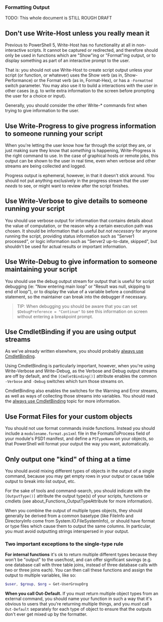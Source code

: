 ### Formatting Output

TODO: This whole document is STILL ROUGH DRAFT

## Don't use Write-Host unless you really mean it

Previous to PowerShell 5, Write-Host has no functionality at all in non-interactive scripts. It cannot be captured or redirected, and therefore should only be used in functions which are "Show"ing or "Format"ing output, or to display something as part of an interactive prompt to the user.

That is: you should not use Write-Host to create script output unless your script (or function, or whatever) uses the Show verb (as in, Show-Performance) or the Format verb (as in, Format-Hex), or has a `-Formatted` switch parameter. You may also use it to build a interactions with the user in other cases (e.g. to write extra information to the screen before prompting the user for a choice or input).

Generally, you should consider the other Write-* commands first when trying to give information to the user.

## Use Write-Progress to give progress information to someone running your script

When you're letting the user know how far through the script they are, or just making sure they know that _something_ is happening, Write-Progress is the right command to use. In the case of graphical hosts or remote jobs, this output can be shown to the user in real time, even when verbose and other streams are being collected and logged.

Progress output is ephemeral, however, in that it doesn't stick around. You should not put anything exclusively in the progress stream that the user _needs_ to see, or might want to review after the script finishes.

## Use Write-Verbose to give details to someone running your script

You should use verbose output for information that contains details about the value of computation, or the reason why a certain execution path was chosen. It should be information that is useful _but not necessary_ for anyone running the script, providing status information such as "Server1 processed", or logic information such as "Server2 up-to-date, skipped", but shouldn't be used for actual results or important information.

## Use Write-Debug to give information to someone maintaining your script

You should use the debug output stream for output that is useful for script debugging (ie: "Now entering main loop" or "Result was null, skipping to end of loop"), or to display the value of a variable before a conditional statement, so the maintainer can break into the debugger if necessary.

> TIP: When debugging you should be aware that you can set `$DebugPreference = "Continue"` to see this information on screen without entering a breakpoint prompt.

## Use CmdletBinding if you are using output streams

As we've already written elsewhere, you should probably [always use CmdletBinding](../Style-Guide/Code-Layout-and-Formatting.md#always-start-with-cmdletbinding). 

Using CmdletBinding is particularly important, however, when you're using Write-Verbose and Write-Debug, as the Verbose and Debug output streams are off by default, and the `[CmdletBinding()]` attribute enables the common `-Verbose` and `-Debug` switches which turn those streams on.

CmdletBinding also enables the switches for the Warning and Error streams, as well as ways of collecting those streams into variables. You should read the [always use CmdletBinding](../Style-Guide/Code-Layout-and-Formatting.md#always-start-with-cmdletbinding) topic for more information.

## Use Format Files for your custom objects

You should not use format commands inside functions. Instead you should include a `modulename.format.ps1xml` file in the FormatsToProcess field of your module's PSD1 manifest, and define a `PSTypeName` on your objects, so that PowerShell will format your output the way you want, automatically.

## Only output one "kind" of thing at a time

You should avoid mixing different types of objects in the output of a single command, because you may get empty rows in your output or cause table output to break into list output, etc.

For the sake of tools and command-search, you should indicate with the `[OutputType()]` attribute the output type(s) of your scripts, functions or cmdlets (see about_Functions_OutputTypeAttribute for more information).

When you combine the output of multiple types objects, they should generally be derived from a common basetype (like FileInfo and DirectoryInfo come from System.IO.FileSystemInfo), or should have format or type files which cause them to output the same columns. In particular, you must avoid outputting strings interspersed in your output.

### Two important exceptions to the single-type rule

**For internal functions** it's ok to return multiple different types because they won't be "output" to the user/host, and can offer significant savings (e.g. one database call with three table joins, instead of three database calls with two or three joins each).  You can then call these functions and assign the output to multiple variables, like so:

```PowerShell
$user, $group, $org = Get-UserGroupOrg
```

**When you call Out-Default.** If you must return multiple object types from an external command, you should name your function in such a way that it's obvious to users that you're returning multiple things, and you _must_ call `Out-Default` separately for each type of object to ensure that the outputs don't ever get mixed up by the formatter.
